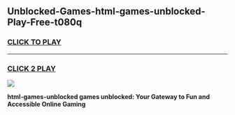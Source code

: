 
## Unblocked-Games-html-games-unblocked-Play-Free-t080q
<h3>
<a href="https://premium76.site?title=html-games-unblocked&ref=18A1">CLICK TO PLAY</a></h3>
<hr>

<h3>
<a href="https://premium76.site?title=html-games-unblocked&ref=18A1">CLICK 2 PLAY</a>
  
</h3>

<a href="https://premium76.site?title=html-games-unblocked&ref=18A1"><img src="https://clearcache.store/games.png"></a>


**html-games-unblocked games unblocked: Your Gateway to Fun and Accessible Online Gaming**
